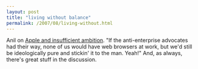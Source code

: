 ```yaml
---
layout: post
title: "living without balance"
permalink: /2007/08/living-without.html
---
```


<p>Anil on <a href="http://www.dashes.com/anil/2007/08/the-enterprise-apple-and-insufficient-ambition.html">Apple and insufficient ambition</a>.  "If the anti-enterprise advocates had their way, none of us would have web browsers at work, but we'd still be ideologically pure and stickin' it to the man. Yeah!"  And, as always, there's great stuff in the discussion.</p>



